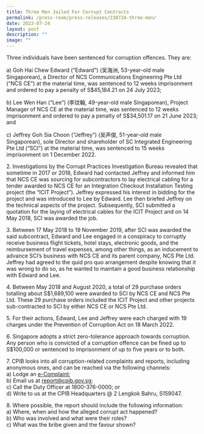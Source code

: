 ```yaml
---
title: Three Men Jailed For Corrupt Contracts
permalink: /press-room/press-releases/230724-three-men/
date: 2023-07-24
layout: post
description: ""
image: ""
---
```

Three individuals have been sentenced for corruption offences. They are:

a) Goh Hai Chew Edward (“Edward”) (吴海洲, 53-year-old male Singaporean), a
Director of NCS Communications Engineering Pte Ltd (“NCS CE”) at the material
time, was sentenced to 12 weeks imprisonment and ordered to pay a penalty of
S$45,184.21 on 24 July 2023;

b) Lee Wen Han (“Lee”) (李玟翰, 49-year-old male Singaporean), Project Manager of
NCS CE at the material time, was sentenced to 12 weeks imprisonment and
ordered to pay a penalty of S$34,501.17 on 21 June 2023; and

c) Jeffrey Goh Sia Choon (“Jeffrey”) (吴声俊, 51-year-old male Singaporean), sole
Director and shareholder of SC Integrated Engineering Pte Ltd (“SCI”) at the
material time, was sentenced to 15 weeks imprisonment on 1 December 2022.

2\. Investigations by the Corrupt Practices Investigation Bureau revealed that
sometime in 2017 or 2018, Edward had contacted Jeffrey and informed him that NCS CE
was sourcing for subcontractors to lay electrical cabling for a tender awarded to NCS CE
for an Integration Checkout Installation Testing project (the “ICIT Project”). Jeffrey
expressed his interest in bidding for the project and was introduced to Lee by Edward. Lee
then briefed Jeffrey on the technical aspects of the project. Subsequently, SCI submitted a
quotation for the laying of electrical cables for the ICIT Project and on 14 May 2018, SCI
was awarded the job.

3\. Between 17 May 2018 to 19 November 2019, after SCI was awarded the said
subcontract, Edward and Lee engaged in a conspiracy to corruptly receive business flight
tickets, hotel stays, electronic goods, and the reimbursement of travel expenses, among
other things, as an inducement to advance SCI’s business with NCS CE and its parent
company, NCS Pte Ltd. Jeffrey had agreed to the quid pro quo arrangement despite
knowing that it was wrong to do so, as he wanted to maintain a good business relationship
with Edward and Lee.

4\. Between May 2018 and August 2020, a total of 29 purchase orders totalling about
S$1,689,100 were awarded to SCI by NCS CE and NCS Pte Ltd. These 29 purchase
orders included the ICIT Project and other projects sub-contracted to SCI by either NCS
CE or NCS Pte Ltd.

5\. For their actions, Edward, Lee and Jeffrey were each charged with 19 charges
under the Prevention of Corruption Act on 18 March 2022.

6\. Singapore adopts a strict zero-tolerance approach towards corruption. Any person
who is convicted of a corruption offence can be fined up to S$100,000 or sentenced to
imprisonment of up to five years or to both.

7\. CPIB looks into all corruption-related complaints and reports, including
anonymous ones, and can be reached via the following channels:<br>
a) Lodge an [e-Complaint](/e-services/e-complaint-for-corrupt-conduct);<br>
b) Email us at <a class="spamspan" href="mailto:report@cpib.gov.sg">report@cpib.gov.sg</a>;<br>
c) Call the Duty Officer at 1800-376-0000; or<br>
d) Write to us at the CPIB Headquarters @ 2 Lengkok Bahru, S159047.

8\. Where possible, the report should include the following information:<br>
a) Where, when and how the alleged corrupt act happened?<br>
b) Who was involved and what were their roles?<br>
c) What was the bribe given and the favour shown?